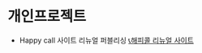 # 개인프로젝트 

- Happy call 사이트 리뉴얼 퍼블리싱
<a href="https://happycall.netlify.app/" target="_blank">📞해피콜 리뉴얼 사이트</a>

